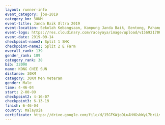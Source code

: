 ```yaml
---
layout: runner-info 
event_category: jbu-2019 
category_km: 30KM 
event-title: Janda Baik Ultra 2019
event-location: Sekolah Kebangsaan, Kampung Janda Baik, Bentong, Pahang, Malaysia 
event-logo: https://res.cloudinary.com/raceyaya/image/upload/v1569217009/logo/janda-baik_vch1pc.jpg 
event-date: 2019-09-14 
checkpoint-name2: Split 1 SMK 
checkpoint-name3: Split 2 E Farm 
overall_rank: 139
gender_rank: 109
category_rank: 38
bib: 32090
name: KONG CHEE SUN
distance: 30KM
category: 30KM Men Veteran
gender: Male
time: 4-46-04
start: 2-00-00
checkpoint2: 4-16-07
checkpoint3: 6-13-19
finish: 6-46-04
country: Malaysia
certificate: https://drive.google.com/file/d/15GFKWjoDLuAHHGsbWyL7brLLvM7hTOXT/view?usp=sharing
---
```

